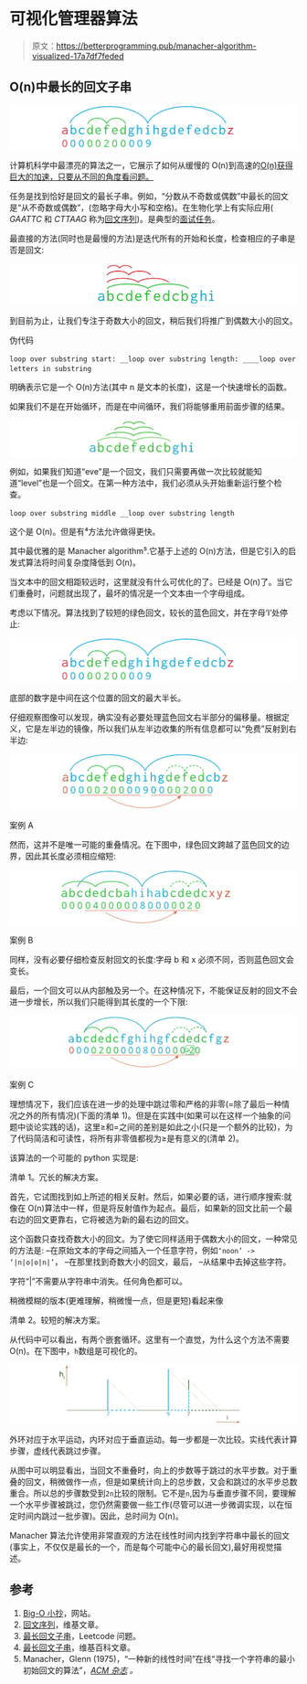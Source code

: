 # 可视化管理器算法

> 原文：<https://betterprogramming.pub/manacher-algorithm-visualized-17a7df7feded>

## O(n)中最长的回文子串

![](img/dd63a93b18ff3f9d82c5488efac418d0.png)

计算机科学中最漂亮的算法之一，它展示了如何从缓慢的 O(n)到高速的[O(n)获得巨大的加速，只要从不同的角度看问题。](https://www.bigocheatsheet.com/)

任务是找到恰好是回文的最长子串。例如，“分数从不奇数或偶数”中最长的回文是“从不奇数或偶数”，(忽略字母大小写和空格)。在生物化学上有实际应用( *GAATTC* 和 *CTTAAG* 称为[回文序列](https://en.wikipedia.org/wiki/Palindromic_sequence))。是典型的[面试任务](https://leetcode.com/problems/longest-palindromic-substring/)。

最直接的方法(同时也是最慢的方法)是迭代所有的开始和长度，检查相应的子串是否是回文:

![](img/d2916aefb53bd92c0a71cb90b4d7797b.png)

到目前为止，让我们专注于奇数大小的回文，稍后我们将推广到偶数大小的回文。

伪代码

`loop over substring start:
__loop over substring length:
____loop over letters in substring`

明确表示它是一个 O(n)方法(其中 n 是文本的长度)，这是一个快速增长的函数。

如果我们不是在开始循环，而是在中间循环，我们将能够重用前面步骤的结果。

![](img/b5c3173be781ba04f28fcd72f90f3500.png)

例如，如果我们知道“eve”是一个回文，我们只需要再做一次比较就能知道“level”也是一个回文。在第一种方法中，我们必须从头开始重新运行整个检查。

`loop over substring middle
__loop over substring length`

这个是 O(n)。但是有⁴方法允许做得更快。

其中最优雅的是 Manacher algorithm⁵.它基于上述的 O(n)方法，但是它引入的启发式算法将时间复杂度降低到 O(n)。

当文本中的回文相距较远时，这里就没有什么可优化的了。已经是 O(n)了。当它们重叠时，问题就出现了，最坏的情况是一个文本由一个字母组成。

考虑以下情况。算法找到了较短的绿色回文，较长的蓝色回文，并在字母‘I’处停止:

![](img/dd63a93b18ff3f9d82c5488efac418d0.png)

底部的数字是中间在这个位置的回文的最大半长。

仔细观察图像可以发现，确实没有必要处理蓝色回文右半部分的偏移量。根据定义，它是左半边的镜像，所以我们从左半边收集的所有信息都可以“免费”反射到右半边:

![](img/6c57f177981076dcb17438aaadef2f2b.png)

案例 A

然而，这并不是唯一可能的重叠情况。在下图中，绿色回文跨越了蓝色回文的边界，因此其长度必须相应缩短:

![](img/1bd738cba6574a981d8b96186ed75414.png)

案例 B

同样，没有必要仔细检查反射回文的长度:字母 b 和 x 必须不同，否则蓝色回文会变长。

最后，一个回文可以从内部触及另一个。在这种情况下，不能保证反射的回文不会进一步增长，所以我们只能得到其长度的一个下限:

![](img/23757e45ff46c2eec709ebc654a97e03.png)

案例 C

理想情况下，我们应该在进一步的处理中跳过零和严格的非零(=除了最后一种情况之外的所有情况)(下面的清单 1)。但是在实践中(如果可以在这样一个抽象的问题中谈论实践的话)，这里≥和=之间的差别是如此之小(只是一个额外的比较)，为了代码简洁和可读性，将所有非零值都视为≥是有意义的(清单 2)。

该算法的一个可能的 python 实现是:

清单 1。冗长的解决方案。

首先，它试图找到如上所述的相关反射。然后，如果必要的话，进行顺序搜索:就像在 O(n)算法中一样，但是将反射值作为起点。最后，如果新的回文比前一个最右边的回文更靠右，它将被选为新的最右边的回文。

这个函数只查找奇数大小的回文。为了使它同样适用于偶数大小的回文，一种常见的方法是:
–在原始文本的字母之间插入一个任意字符，例如`‘noon’ -> ‘|n|o|o|n|’`，
–在那里找到奇数大小的回文，最后，
–从结果中去掉这些字符。

字符“|”不需要从字符串中消失。任何角色都可以。

稍微模糊的版本(更难理解，稍微慢一点，但是更短)看起来像

清单 2。较短的解决方案。

从代码中可以看出，有两个嵌套循环。这里有一个直觉，为什么这个方法不需要 O(n)。在下图中，`h`数组是可视化的。

![](img/a0f7c735408d7b5a086a107f69f96dbb.png)

外环对应于水平运动，内环对应于垂直运动。每一步都是一次比较。实线代表计算步骤，虚线代表跳过步骤。

从图中可以明显看出，当回文不重叠时，向上的步数等于跳过的水平步数。对于重叠的回文，稍微做作一点，但是如果统计向上的总步数，又会和跳过的水平步总数重合。所以总的步骤数受到`2n`比较的限制。它不是`n`,因为与垂直步骤不同，要理解一个水平步骤被跳过，您仍然需要做一些工作(尽管可以进一步微调实现，以在恒定时间内跳过一批步骤)。因此，总时间为 O(n)。

Manacher 算法允许使用非常直观的方法在线性时间内找到字符串中最长的回文(事实上，不仅仅是最长的一个，而是每个可能中心的最长回文),最好用视觉描述。

## 参考

1.  [Big-O 小抄](https://www.bigocheatsheet.com/)，网站。
2.  [回文序列](https://en.wikipedia.org/wiki/Palindromic_sequence)，维基文章。
3.  [最长回文子串](https://leetcode.com/problems/longest-palindromic-substring/)，Leetcode 问题。
4.  [最长回文子串](https://en.wikipedia.org/wiki/Longest_palindromic_substring)，维基百科文章。
5.  Manacher，Glenn (1975)，“一种新的线性时间”在线“寻找一个字符串的最小初始回文的算法”，[*ACM 杂志*](https://en.wikipedia.org/wiki/Journal_of_the_ACM) *。*